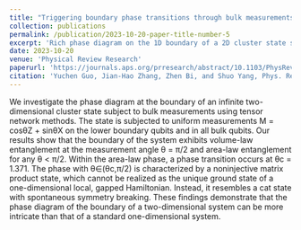 ```yaml
---
title: "Triggering boundary phase transitions through bulk measurements in two-dimensional cluster states"
collection: publications
permalink: /publication/2023-10-20-paper-title-number-5
excerpt: 'Rich phase diagram on the 1D boundary of a 2D cluster state subject to bulk tunable measurements.'
date: 2023-10-20
venue: 'Physical Review Research'
paperurl: 'https://journals.aps.org/prresearch/abstract/10.1103/PhysRevResearch.5.043069'
citation: 'Yuchen Guo, Jian-Hao Zhang, Zhen Bi, and Shuo Yang, Phys. Rev. Res. 5, 043069 (2023).'
---
```

We investigate the phase diagram at the boundary of an infinite two-dimensional cluster state subject to bulk measurements using tensor network methods. The state is subjected to uniform measurements M = cosθZ + sinθX on the lower boundary qubits and in all bulk qubits. Our results show that the boundary of the system exhibits volume-law entanglement at the measurement angle θ = π/2 and area-law entanglement for any θ < π/2. Within the area-law phase, a phase transition occurs at θc = 1.371. The phase with θ∈(θc,π/2) is characterized by a noninjective matrix product state, which cannot be realized as the unique ground state of a one-dimensional local, gapped Hamiltonian. Instead, it resembles a cat state with spontaneous symmetry breaking. These findings demonstrate that the phase diagram of the boundary of a two-dimensional system can be more intricate than that of a standard one-dimensional system.

